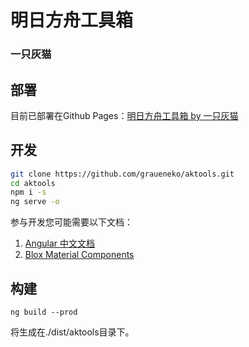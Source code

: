 # 明日方舟工具箱
### 一只灰猫

## 部署
目前已部署在Github Pages：[明日方舟工具箱 by 一只灰猫](https://aktools.graueneko.xyz/)

## 开发
```bash
git clone https://github.com/graueneko/aktools.git
cd aktools
npm i -s
ng serve -o
```

参与开发您可能需要以下文档：
1. [Angular 中文文档](https://angular.cn/guide/forms)
2. [Blox Material Components](https://blox.src.zone/material/components)

## 构建
```
ng build --prod
```
将生成在./dist/aktools目录下。
